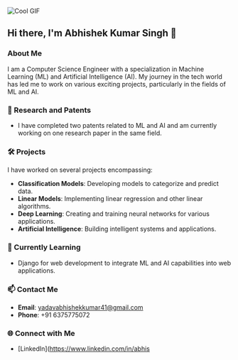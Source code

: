 ![Cool GIF](https://www.google.com/url?sa=i&url=https%3A%2F%2Fwww.pinterest.com%2Fpin%2Ffire-loader--2603712270124588%2F&psig=AOvVaw3j-NjU73RCMySuheZlrBcn&ust=1720419216076000&source=images&cd=vfe&opi=89978449&ved=0CBAQjRxqFwoTCNjG5pmjlIcDFQAAAAAdAAAAABAK)

## Hi there, I'm Abhishek Kumar Singh 👋

### About Me
I am a Computer Science Engineer with a specialization in Machine Learning (ML) and Artificial Intelligence (AI). My journey in the tech world has led me to work on various exciting projects, particularly in the fields of ML and AI. 

### 🔬 Research and Patents
- I have completed two patents related to ML and AI and am currently working on one research paper in the same field.

### 🛠️ Projects
I have worked on several projects encompassing:
- **Classification Models**: Developing models to categorize and predict data.
- **Linear Models**: Implementing linear regression and other linear algorithms.
- **Deep Learning**: Creating and training neural networks for various applications.
- **Artificial Intelligence**: Building intelligent systems and applications.

### 🌱 Currently Learning
- Django for web development to integrate ML and AI capabilities into web applications.

### 📫 Contact Me
- **Email**: [yadavabhishekkumar41@gmail.com](mailto:yadavabhishekkumar41@gmail.com)
- **Phone**: +91 6375775072

### 🌐 Connect with Me
- [LinkedIn](https://www.linkedin.com/in/abhis
